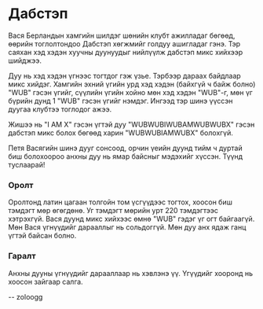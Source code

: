 Дабстэп
=======

Вася Берландын хамгийн шилдэг шөнийн клубт ажилладаг бөгөөд, өөрийн тоглолтондоо Дабстэп хөгжмийг голдуу ашигладаг гэнэ. Тэр саяхан хэд хэдэн хуучны дуунуудыг нийлүүлж дабстэп микс хийхээр шийджээ.

Дуу нь хэд хэдэн үгнээс тогтдог гэж үзье. Тэрбээр дараах байдлаар микс хийдэг. Хамгийн эхний үгийн урд хэд хэдэн (байхгүй ч байж болно) "WUB" гэсэн үгийг, сүүлийн үгийн хойно мөн хэд хэдэн "WUB"-г, мөн үг бүрийн дунд $1$ "WUB" гэсэн үгийг нэмдэг. Ингээд тэр шинэ үүссэн дуугаа клубтээ тоглодог ажээ.

Жишээ нь "I AM X" гэсэн үгтэй дуу "WUBWUBIWUBAMWUBWUBX" гэсэн дабстэп микс болох бөгөөд харин "WUBWUBIAMWUBX" болохгүй.

Петя Васягийн шинэ дууг сонсоод, орчин үеийн дуунд тийм ч дуртай биш болохоороо анхны дуу нь ямар байсныг мэдэхийг хүссэн. Түүнд туслаарай!

### Оролт

Оролтонд латин цагаан толгойн том үсгүүдээс тогтох, хоосон биш тэмдэгт мөр өгөгдөнө. Уг тэмдэгт мөрийн урт $220$ тэмдэгтээс хэтрэхгүй. Вася дуунд микс хийхээс өмнө "WUB" гэдэг үг огт байгаагүй. Мөн Вася үгнүүдийг дарааллыг нь сольдоггүй. Мөн дуу анх ядаж ганц үгтэй байсан болно.

### Гаралт

Анхны дууны үгнүүдийг дарааллаар нь хэвлэнэ үү. Үгүүдийг хооронд нь хоосон зайгаар салга.

-- zoloogg
